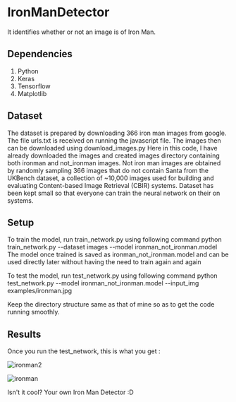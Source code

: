 # IronManDetector

It identifies whether or not an image is of Iron Man. 

## Dependencies

1. Python
2. Keras
3. Tensorflow
4. Matplotlib

## Dataset

The dataset is prepared by downloading 366 iron man images from google. The file urls.txt is received on running the javascript file.
The images then can be downloaded using download_images.py 
Here in this code, I have already downloaded the images and created images directory containing both ironman and not_ironman images. 
Not iron man images are obtained by randomly sampling 366 images that do not contain Santa from the UKBench dataset, a collection of ~10,000 images used for building and evaluating Content-based Image Retrieval (CBIR) systems.
Dataset has been kept small so that everyone can train the neural network on their on systems.

## Setup

To train the model, run train_network.py using following command
python train_network.py --dataset images --model ironman_not_ironman.model
The model once trained is saved as ironman_not_ironman.model and can be used directly later without having the need to train again and again

To test the model, run test_network.py using following command
python test_network.py --model ironman_not_ironman.model --input_img examples/ironman.jpg

Keep the directory structure same as that of mine so as to get the code running smoothly.

## Results

Once you run the test_network, this is what you get :

![ironman2](https://user-images.githubusercontent.com/19779081/42071808-e95def84-7b7a-11e8-89d6-71ad00a7ac1d.PNG)





![ironman](https://user-images.githubusercontent.com/19779081/42071726-6bbb13fe-7b7a-11e8-87f5-5b7f6b9cb33d.PNG)

Isn't it cool? Your own Iron Man Detector :D
